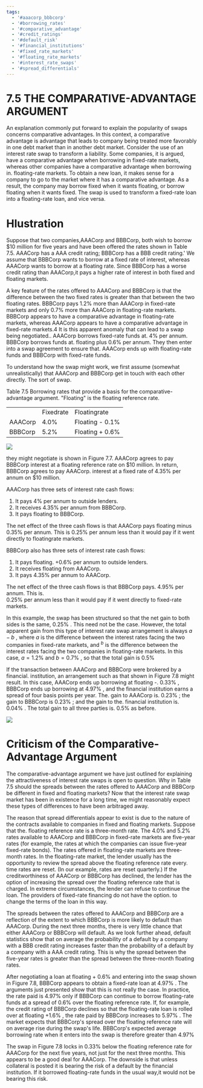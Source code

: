 ```yaml
---
tags:
  - '#aaacorp_bbbcorp'
  - '#borrowing_rates'
  - '#comparative_advantage'
  - '#credit_ratings'
  - '#default_risk'
  - '#financial_institutions'
  - '#fixed_rate_markets'
  - '#floating_rate_markets'
  - '#interest_rate_swaps'
  - '#spread_differentials'
---
```

# 7.5 THE COMPARATIVE-ADVANTAGE ARGUMENT  

An explanation commonly put forward to explain the popularity of swaps concerns comparative advantages. In this context, a comparative advantage is advantage that leads to company being treated more favorably in one debt market than in another debt market. Consider the use of an interest rate swap to transform a liability. Some companies, it is argued, have a comparative advantage when borrowing in fixed-rate markets, whereas other companies have a comparative advantage when borrowing in. floating-rate markets. To obtain a new loan, it makes sense for a company to go to the market where it has a comparative advantage. As a result, the company may borrow fixed when it wants floating, or borrow floating when it wants fixed. The swap is used to transform a fixed-rate loan into a floating-rate loan, and vice versa.  

# Hlustration  

Suppose that two companies,AAACorp and BBBCorp, both wish to borrow $\$10$ million for five years and have been offered the rates shown in Table 7.5. AAACorp has a AAA credit rating; BBBCorp has a BBB credit rating.' We assume that BBBCorp wants to borrow at a fixed rate of interest, whereas AAACorp wants to borrow at a floating rate. Since BBBCorp has a worse credit rating than AAACorp,it pays a higher rate of interest in both fixed and floating markets.  

A key feature of the rates offered to AAACorp and BBBCorp is that the difference between the two fixed rates is greater than that between the two floating rates. BBBCorp pays $1.2\%$ more than AAACorp in fixed-rate markets and only $0.7\%$ more than AAACorp in floating-rate markets. BBBCorp appears to have a comparative advantage in floating-rate markets, whereas AAACorp appears to have a comparative advantage in fixed-rate markets.4 It is this apparent anomaly that can lead to a swap being negotiated.. AAACorp borrows fixed-rate funds at. $4\%$ per annum. BBBCorp borrows funds at. floating plus $0.6\%$ per annum. They then enter into a swap agreement to ensure that. AAACorp ends up with floating-rate funds and BBBCorp with fixed-rate funds.  

To understand how the swap might work, we first assume (somewhat unrealistically) that AAACorp and BBBCorp get in touch with each other directly. The sort of swap.  

Table 7.5 Borrowing rates that provide a basis for the comparative-advantage argument. "Floating" is the floating reference rate.   


<html><body><table><tr><td></td><td>Fixedrate</td><td>Floatingrate</td></tr><tr><td>AAACorp</td><td>4.0%</td><td>Floating - 0.1%</td></tr><tr><td>BBBCorp</td><td>5.2%</td><td>Floating + 0.6%</td></tr></table></body></html>  

![](dafa1781a5e4b70379cfcb642583fe748589903b86b927dd3341155811bfa5fc.jpg)  

they might negotiate is shown in Figure 7.7. AAACorp agrees to pay BBBCorp interest at a floating reference rate on $\$10$ million. In return, BBBCorp agrees to pay AAACorp. interest at a fixed rate of $4.35\%$ per annum on $\$10$ million.  

AAACorp has three sets of interest rate cash flows:  

1. It pays $4\%$ per annum to outside lenders.   
2. It receives $4.35\%$ per annum from BBBCorp.   
3. It pays floating to BBBCorp.  

The net effect of the three cash flows is that AAACorp pays floating minus $0.35\%$ per annum. This is $0.25\%$ per annum less than it would pay if it went directly to floatingrate markets.  

BBBCorp also has three sets of interest rate cash flows:  

1. It pays floating. $+0.6\%$ per annum to outside lenders.   
2. It receives floating from AAACorp.   
3. It pays $4.35\%$ per annum to AAACorp.  

The net effect of the three cash flows is that BBBCorp pays. $4.95\%$ per annum. This is.   
$0.25\%$ per annum less than it would pay if it went directly to fixed-rate markets.  

In this example, the swap has been structured so that the net gain to both sides is the same, $0.25\%$ . This need not be the case. However, the total apparent gain from this type of interest rate swap arrangement is always $a-b$ , where $a$ is the difference between the interest rates facing the two companies in fixed-rate markets, and $^b$ is the difference between the interest rates facing the two companies in floating-rate markets. In this case, $a=1.2\%$ and $b=0.7\%$ , so that the total gain is $0.5\%$  

If the transaction between AAACorp and BBBCorp were brokered by a financial. institution, an arrangement such as that shown in Figure 7.8 might result. In this case, AAACorp ends up borrowing at floating -. $0.33\%$ , BBBCorp ends up borrowing at $4.97\%$ , and the financial institution earns a spread of four basis points per year. The. gain to AAACorp is. $0.23\%$ ; the gain to BBBCorp is $0.23\%$ ; and the gain to the. financial institution is. $0.04\%$ . The total gain to all three parties is. $0.5\%$ as before.  

![](0b8b5a252085bdaf175d980d35adef841dfa68992edadd4c5db7ce397111980f.jpg)  

# Criticism of the Comparative-Advantage Argument  

The comparative-advantage argument we have just outlined for explaining the attractiveness of interest rate swaps is open to question. Why in Table 7.5 should the spreads between the rates offered to AAACorp and BBBCorp be different in fixed and floating markets? Now that the interest rate swap market has been in existence for a long time, we might reasonably expect these types of differences to have been arbitraged away.  

The reason that spread differentials appear to exist is due to the nature of the contracts available to companies in fixed and floating markets. Suppose that the. floating reference rate is a three-month rate. The $4.0\%$ and $5.2\%$ rates available to AAACorp and BBBCorp in fixed-rate markets are five-year rates (for example, the rates at which the companies can issue five-year fixed-rate bonds). The rates offered in floating-rate markets are three-month rates. In the floating-rate market, the lender usually has the opportunity to review the spread above the floating reference rate every. time rates are reset. (In our example, rates are reset quarterly.) If the creditworthiness of AAACorp or BBBCorp has declined, the lender has the option of increasing the spread over the floating reference rate that is charged. In extreme circumstances, the lender can refuse to continue the loan. The providers of fixed-rate financing do not have the option. to change the terms of the loan in this way.  

The spreads between the rates offered to AAACorp and BBBCorp are a reflection of the extent to which BBBCorp is more likely to default than AAACorp. During the next three months, there is very little chance that either AAACorp or BBBCorp will default. As we look further ahead, default statistics show that on average the probability of a default by a company with a BBB credit rating increases faster than the probability of a default by a company with a AAA credit rating. This is why the spread between the five-year rates is greater than the spread between the three-month floating rates.  

After negotiating a loan at floating $+~0.6\%$ and entering into the swap shown in Figure 7.8, BBBCorp appears to obtain a fixed-rate loan at $4.97\%$ . The arguments just presented show that this is not really the case. In practice, the rate paid is $4.97\%$ only if BBBCorp can continue to borrow floating-rate funds at a spread of $0.6\%$ over the floating reference rate. If, for example, the credit rating of BBBCorp declines so that the floating-rate loan is rolled over at floating $+1.6\%$ , the rate paid by BBBCorp increases to $5.97\%$ . The market expects that BBBCorp's spread over the floating reference rate will on average rise during the swap's life. BBBCorp's expected average borrowing rate when it enters into the swap is therefore greater than $4.97\%$  

The swap in Figure 7.8 locks in $0.33\%$ below the floating reference rate for AAACorp for the next five years, not just for the next three months. This appears to be a good deal for AAACorp. The downside is that unless collateral is posted it is bearing the risk of a default by the financial institution. If it borrowed floating-rate funds in the usual way,it would not be bearing this risk.  

